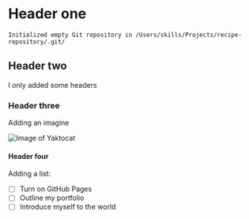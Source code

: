 # Header one

```{r}
Initialized empty Git repository in /Users/skills/Projects/recipe-repository/.git/
```

## Header two

I only added some headers


### Header three
Adding an imagine

![Image of Yaktocat](https://octodex.github.com/images/yaktocat.png)


#### Header four
Adding a list: 
- [ ] Turn on GitHub Pages
- [ ] Outline my portfolio
- [ ] Introduce myself to the world
